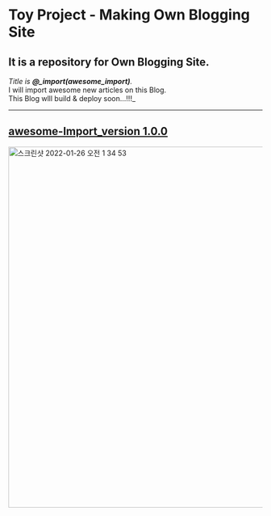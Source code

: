 # Toy Project - Making Own Blogging Site

## It is a repository for Own Blogging Site. <br />

_Title is <b>@\_import(awesome_import)</b>._
<br /> I will import awesome new articles on this Blog. <br />
This Blog wlll build & deploy soon...!!!\_

---

## [awesome-Import_version 1.0.0](https://awesomeimport.site/)

<img width="714" alt="스크린샷 2022-01-26 오전 1 34 53" src="https://user-images.githubusercontent.com/80245801/151019117-9abe5ecd-fb50-4fdc-aa12-f85107ce87b5.png">


